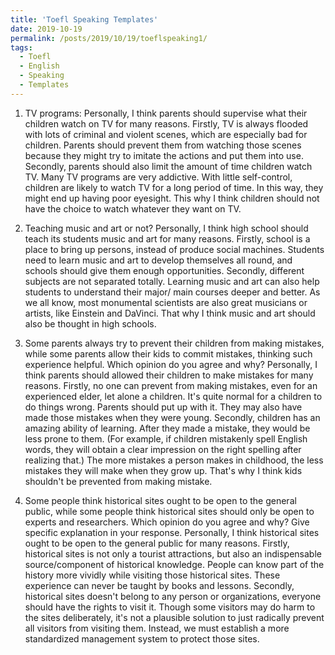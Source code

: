 ```yaml
---
title: 'Toefl Speaking Templates'
date: 2019-10-19
permalink: /posts/2019/10/19/toeflspeaking1/
tags:
  - Toefl
  - English
  - Speaking
  - Templates
---
```


1. TV programs:
	Personally, I think parents should supervise what their children watch on TV for many reasons.
	Firstly, TV is always flooded with lots of criminal and violent scenes, which are especially bad for children. Parents should prevent them from watching those scenes because they might try to imitate the actions and put them into use.
	Secondly, parents should also limit the amount of time children watch TV. Many TV programs are very addictive. With little self-control, children are likely to watch TV for a long period of time. In this way, they might end up having poor eyesight.
	This why I think children should not have the choice to watch whatever they want on TV.
	
2. Teaching music and art or not?
	Personally, I think high school should teach its students music and art for many reasons.
	Firstly, school is a place to bring up persons, instead of produce social machines. Students need to learn music and art to develop themselves all round, and schools should give them enough opportunities.
	Secondly, different subjects  are not separated totally. Learning music and art can also help students to understand their major/ main courses deeper and better. As we all know, most monumental scientists are also great musicians or artists, like Einstein and DaVinci.
	That why I think music and art should also be thought in high schools.
	
3. Some parents always try to prevent their children from making mistakes, while some parents allow their kids to commit mistakes, thinking such experience helpful. Which opinion do you agree and why?
	Personally, I think parents should allowed their children to make mistakes for many reasons. 
	Firstly, no one can prevent from making mistakes, even for an experienced elder, let alone a  children. It's quite normal for a children to do things wrong. Parents should put up with it. They may also have made those mistakes when they were young. 
	Secondly, children has an amazing ability of learning. After they made a mistake, they would be less prone to them. (For example, if children mistakenly spell English words, they will obtain a clear impression on the right spelling after realizing that.) The more mistakes a person makes in childhood, the less mistakes they will make when they grow up. 
	That's why I think kids shouldn't be prevented from making mistake.
	
4. Some people think historical sites ought to be open to the general public, while some people think historical sites should only be open to experts and researchers. Which opinion do you agree and why? Give specific explanation in your response.
	Personally, I think historical sites ought to be open to the general public for many reasons. 
	Firstly, historical sites is not only a tourist attractions, but also an indispensable source/component of historical knowledge. People can know part of the history more vividly while visiting those historical sites. These experience can never be taught by books and lessons.
  Secondly, historical sites doesn't belong to any person or organizations, everyone should have the rights to visit it. Though some visitors may do harm to the sites deliberately, it's not a plausible solution to just radically prevent all visitors from visiting them. Instead, we must establish a more standardized management system to protect those sites. 
